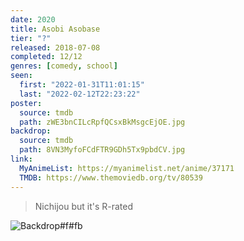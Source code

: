```yaml
---
date: 2020
title: Asobi Asobase
tier: "?"
released: 2018-07-08
completed: 12/12
genres: [comedy, school]
seen:
  first: "2022-01-31T11:01:15"
  last: "2022-02-12T22:23:22"
poster:
  source: tmdb
  path: zWE3bnCILcRpfQCsxBkMsgcEjOE.jpg
backdrop:
  source: tmdb
  path: 8VN3MyfoFCdFTR9GDh5Tx9pbdCV.jpg
link:
  MyAnimeList: https://myanimelist.net/anime/37171
  TMDB: https://www.themoviedb.org/tv/80539
---
```


> Nichijou but it's R-rated

![Backdrop#f#fb](https://www.themoviedb.org/t/p/original/y24IgH1jSYK6Xa2ufvWSaGqPyyb.jpg "Source: TMDB")
